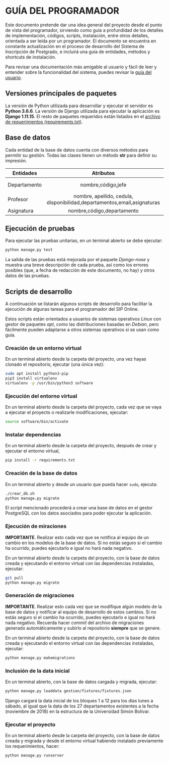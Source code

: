 # GUÍA DEL PROGRAMADOR

Este documento pretende dar una idea general del proyecto desde el punto de vista del programador, sirviendo como guía a profundidad de los detalles de implementación, códigos, scripts, instalación, entre otros detalles, orientada a ser leída por un programador. El documento se encuentra en constante actualización en el proceso de desarrollo del Sistema de Inscripción de Postgrado, e incluirá una guía de entidades, métodos y shortcuts de instalación.

Para revisar una documentación más amigable al usuario y fácil de leer y entender sobre la funcionalidad del sistema, puedes revisar la [guía del usuario](GUIA-USUARIO.md).

## Versiones principales de paquetes

La versión de Python utilizada para desarrollar y ejecutar el servidor es **Python 3.6.6**. La versión de Django utilizada para ejecutar la aplicación es **Django 1.11.15**. El resto de paquetes requeridos están listados en el [archivo de requerimientos (requirements.txt)](../requirements.txt).

## Base de datos

Cada entidad de la base de datos cuenta con diversos métodos para permitir su gestión.
Todas las clases tienen un método __str__ para definir su impresión.

| Entidades     | Atributos                           | Métodos                             |
| ------------- |:-----------------------------------:|-----------------------------------:|
| Departamento  | nombre,código,jefe | Tiene jefe, jefe_coherente, __str__ |
| Profesor      | nombre, apellido, cedula, disponibilidad,departamentos,email,asignaturas|   codigo_completo,__str__ |
| Asignatura    | nombre,código,departamento          | __str__                             |

## Ejecución de pruebas

Para ejecutar las pruebas unitarias, en un terminal abierto se debe ejecutar:

```bash
python manage.py test
```

La salida de las pruebas está mejorada por el paquete *Django-nose* y muestra una breve descripción de cada prueba, así como los errores posibles (que, a fecha de redacción de este documento, no hay) y otros datos de las pruebas.

## Scripts de desarrollo

A continuación se listarán algunos scripts de desarrollo para facilitar la ejecución de algunas tareas para el programador del SIP Online.

Estos scripts están orientados a usuarios de sistemas operativos *Linux* con gestor de paquetes *apt*, como las distribuciones basadas en *Debian*, pero fácilmente pueden adaptarse a otros sistemas operativos si se usan como guía.

### Creación de un entorno virtual
En un terminal abierto desde la carpeta del proyecto, una vez hayas clonado el repositorio, ejecutar (una única vez):
```bash
sudo apt install python3-pip
pip3 install virtualenv
virtualenv -p /usr/bin/python3 software
```

### Ejecución del entorno virtual
En un terminal abierto desde la carpeta del proyecto, cada vez que se vaya a ejecutar el proyecto o realizarle modificaciones, ejecutar:
```bash
source software/bin/activate
```

### Instalar dependencias
En un terminal abierto desde la carpeta del proyecto, después de crear y ejecutar el entorno virtual,
```bash
pip install -r requirements.txt
```

### Creación de la base de datos
En un terminal abierto y desde un usuario que pueda hacer `sudo`, ejecuta:
```bash
./crear_db.sh
python manage.py migrate
```

El script mencionado procederá a crear una base de datos en el gestor PostgreSQL con los datos asociados para poder ejecutar la aplicación.

### Ejecución de miraciones 
**IMPORTANTE**. Realizar esto cada vez que se notifica al equipo de un cambio en los modelos de la base de datos. Si no estás seguro si el cambio ha ocurrido, puedes ejecutarlo e igual no hará nada negativo.

En un terminal abierto desde la carpeta del proyecto, con la base de datos creada y ejecutando el entorno virtual con las dependencias instaladas, ejecutar:
```bash
git pull
python manage.py migrate
```

### Generación de migraciones
**IMPORTANTE**. Realizar esto cada vez que se modifique algún modelo de la base de datos y notificar al equipo de desarrollo de estos cambios. Si no estás seguro si el cambio ha ocurrido, puedes ejecutarlo e igual no hará nada negativo. Recuerda hacer *commit* del archivo de migraciones generado automáticamente y subirlo al repositorio **siempre** que se genere.

En un terminal abierto desde la carpeta del proyecto, con la base de datos creada y ejecutando el entorno virtual con las dependencias instaladas, ejecutar:
```bash
python manage.py makemigrations
```

### Inclusión de la data inicial
En un terminal abierto, con la base de datos cargada y migrada, ejecutar:
```bash
python manage.py loaddata gestion/fixtures/fixtures.json 
```

Django cargará la data inicial de los bloques 1 a 12 para los días lunes a sábado, al igual que la data de los 27 departamentos existentes a la fecha (noviembre de 2018) en la estructura de la Universidad Simón Bolívar.

### Ejecutar el proyecto
En un terminal abierto desde la carpeta del proyecto, con la base de datos creada y migrada y desde el entorno virtual habiendo instalado previamente los requerimientos, hacer:
```bash
python manage.py runserver
```
